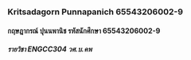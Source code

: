 ### Kritsadagorn Punnapanich 65543206002-9
#### กฤษฎากรณ์ ปุนนพานิช รหัสนักศึกษา 65543206002-9
##### รายวิชา ENGCC304 วศ.บ.คพ
